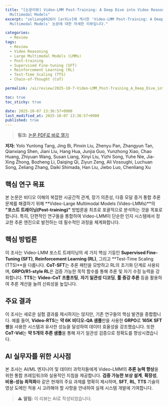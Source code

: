 ```yaml
---
title: "[논문리뷰] Video-LMM Post-Training: A Deep Dive into Video Reasoning with Large
  Multimodal Models"
excerpt: "zeliang0426이 [arXiv]에 게시한 'Video-LMM Post-Training: A Deep Dive into Video Reasoning with Large
  Multimodal Models' 논문에 대한 자세한 리뷰입니다."

categories:
  - Review
tags:
  - Review
  - Video Reasoning
  - Large Multimodal Models (LMMs)
  - Post-training
  - Supervised Fine-tuning (SFT)
  - Reinforcement Learning (RL)
  - Test-Time Scaling (TTS)
  - Chain-of-Thought (CoT)

permalink: /ai/review/2025-10-7-Video-LMM_Post-Training_A_Deep_Dive_into_Video_Reasoning_with_Large_Multimodal_Models/

toc: true
toc_sticky: true

date: 2025-10-07 13:36:57+0900
last_modified_at: 2025-10-07 13:36:57+0900
published: true
---
```

> **링크:** [논문 PDF로 바로 열기](https://arxiv.org/abs/2510.05034)

**저자:** Yolo Yunlong Tang, Jing Bi, Pinxin Liu, Zhenyu Pan, Zhangyun Tan, Qianxiang Shen, Jiani Liu, Hang Hua, Junjia Guo, Yunzhong Xiao, Chao Huang, Zhiyuan Wang, Susan Liang, Xinyi Liu, Yizhi Song, Yuhe Nie, Jia-Xing Zhong, Bozheng Li, Daiqing Qi, Ziyun Zeng, Ali Vosoughi, Luchuan Song, Zeliang Zhang, Daiki Shimada, Han Liu, Jiebo Luo, Chenliang Xu



## 핵심 연구 목표
본 논문은 비디오 이해의 복잡한 시공간적 관계, 장기 의존성, 다중 모달 증거 통합 추론 문제를 해결하기 위해 **Video-Large Multimodal Models (Video-LMMs)**의 **"포스트 트레이닝(Post-training)"** 방법론을 최초로 포괄적으로 분석하는 것을 목표로 합니다. 특히, 단편적인 연구들을 통합하여 Video-LMM이 단순한 인지 시스템에서 정교한 추론 엔진으로 발전하는 데 필수적인 과정을 체계화합니다.

## 핵심 방법론
이 조사는 Video-LMM 포스트 트레이닝의 세 가지 핵심 기둥인 **Supervised Fine-Tuning (SFT)**, **Reinforcement Learning (RL)**, 그리고 **Test-Time Scaling (TTS)**을 다룹니다. **CoT-SFT**는 추론 패턴을 모방하고 RL의 초기화 단계로 사용되며, **GRPO/R1-style RL**은 검증 가능한 목적 함수를 통해 추론 및 자기 수정 능력을 강화합니다. **TTS**는 **Video-CoT 프롬프팅**, **자기 일관성 디코딩**, **툴 증강 추론** 등을 활용하여 추론 계산을 늘려 신뢰성을 높입니다.

## 주요 결과
이 조사는 새로운 실험 결과를 제시하지는 않지만, 기존 연구들의 핵심 발견을 종합합니다. 예를 들어, **Video-RTS**는 **약 6K 비디오-QA 샘플**만을 사용한 **GRPO**로 **165K SFT 쌍**을 사용한 시스템과 유사한 성능을 달성하여 데이터 효율성을 강조했습니다. 또한 **CoT-Vid**는 **약 5개의 추론 샘플**을 통해 자기 일관성 검증으로 정확도를 향상시켰습니다.

## AI 실무자를 위한 시사점
본 조사는 AI/ML 엔지니어 및 데이터 과학자들에게 Video-LMM의 **추론 능력 향상**을 위한 통합 프레임워크와 실용적인 지침을 제공합니다. **검증 가능한 보상 설계**, **확장성**, **비용-성능 최적화**와 같은 현재의 주요 과제를 명확히 제시하며, **SFT**, **RL**, **TTS** 기술의 영상 도메인 적용 시 고려해야 할 사항을 안내하여 실제 시스템 개발에 기여합니다.

> ⚠️ **알림:** 이 리뷰는 AI로 작성되었습니다.